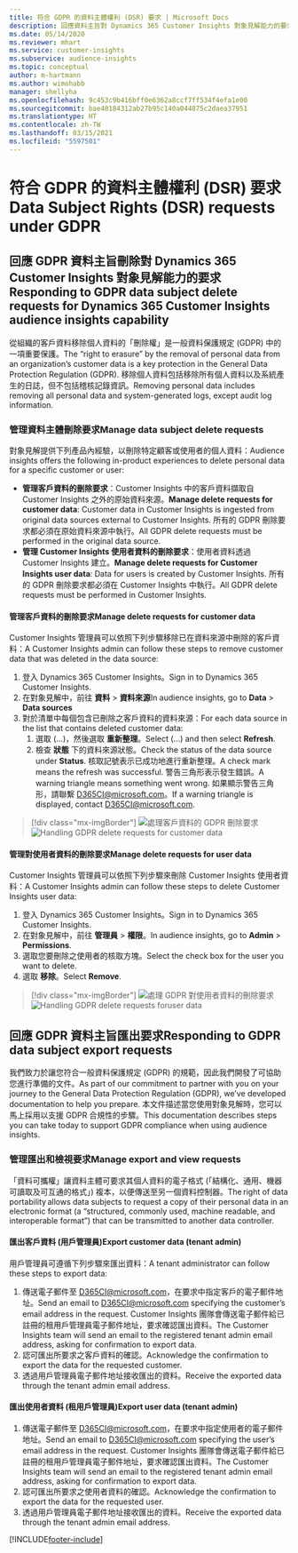 ```yaml
---
title: 符合 GDPR 的資料主體權利 (DSR) 要求 | Microsoft Docs
description: 回應資料主旨對 Dynamics 365 Customer Insights 對象見解能力的要求。
ms.date: 05/14/2020
ms.reviewer: mhart
ms.service: customer-insights
ms.subservice: audience-insights
ms.topic: conceptual
author: m-hartmann
ms.author: wimohabb
manager: shellyha
ms.openlocfilehash: 9c453c9b416bff0e6362a8ccf7ff534f4efa1e00
ms.sourcegitcommit: bae40184312ab27b95c140a044875c2daea37951
ms.translationtype: HT
ms.contentlocale: zh-TW
ms.lasthandoff: 03/15/2021
ms.locfileid: "5597501"
---
```

# <a name="data-subject-rights-dsr-requests-under-gdpr"></a><span data-ttu-id="82c23-103">符合 GDPR 的資料主體權利 (DSR) 要求</span><span class="sxs-lookup"><span data-stu-id="82c23-103">Data Subject Rights (DSR) requests under GDPR</span></span>

## <a name="responding-to-gdpr-data-subject-delete-requests-for-dynamics-365-customer-insights-audience-insights-capability"></a><span data-ttu-id="82c23-104">回應 GDPR 資料主旨刪除對 Dynamics 365 Customer Insights 對象見解能力的要求</span><span class="sxs-lookup"><span data-stu-id="82c23-104">Responding to GDPR data subject delete requests for Dynamics 365 Customer Insights audience insights capability</span></span>

<span data-ttu-id="82c23-105">從組織的客戶資料移除個人資料的「刪除權」是一般資料保護規定 (GDPR) 中的一項重要保護。</span><span class="sxs-lookup"><span data-stu-id="82c23-105">The “right to erasure” by the removal of personal data from an organization’s customer data is a key protection in the General Data Protection Regulation (GDPR).</span></span> <span data-ttu-id="82c23-106">移除個人資料包括移除所有個人資料以及系統產生的日誌，但不包括稽核記錄資訊。</span><span class="sxs-lookup"><span data-stu-id="82c23-106">Removing personal data includes removing all personal data and system-generated logs, except audit log information.</span></span>

### <a name="manage-data-subject-delete-requests"></a><span data-ttu-id="82c23-107">管理資料主體刪除要求</span><span class="sxs-lookup"><span data-stu-id="82c23-107">Manage data subject delete requests</span></span>

<span data-ttu-id="82c23-108">對象見解提供下列產品內經驗，以刪除特定顧客或使用者的個人資料：</span><span class="sxs-lookup"><span data-stu-id="82c23-108">Audience insights offers the following in-product experiences to delete personal data for a specific customer or user:</span></span>

- <span data-ttu-id="82c23-109">**管理客戶資料的刪除要求**：Customer Insights 中的客戶資料擷取自 Customer Insights 之外的原始資料來源。</span><span class="sxs-lookup"><span data-stu-id="82c23-109">**Manage delete requests for customer data**: Customer data in Customer Insights is ingested from original data sources external to Customer Insights.</span></span> <span data-ttu-id="82c23-110">所有的 GDPR 刪除要求都必須在原始資料來源中執行。</span><span class="sxs-lookup"><span data-stu-id="82c23-110">All GDPR delete requests must be performed in the original data source.</span></span>
- <span data-ttu-id="82c23-111">**管理 Customer Insights 使用者資料的刪除要求**：使用者資料透過 Customer Insights 建立。</span><span class="sxs-lookup"><span data-stu-id="82c23-111">**Manage delete requests for Customer Insights user data**: Data for users is created by Customer Insights.</span></span> <span data-ttu-id="82c23-112">所有的 GDPR 刪除要求都必須在 Customer Insights 中執行。</span><span class="sxs-lookup"><span data-stu-id="82c23-112">All GDPR delete requests must be performed in Customer Insights.</span></span>

#### <a name="manage-delete-requests-for-customer-data"></a><span data-ttu-id="82c23-113">管理客戶資料的刪除要求</span><span class="sxs-lookup"><span data-stu-id="82c23-113">Manage delete requests for customer data</span></span>

<span data-ttu-id="82c23-114">Customer Insights 管理員可以依照下列步驟移除已在資料來源中刪除的客戶資料：</span><span class="sxs-lookup"><span data-stu-id="82c23-114">A Customer Insights admin can follow these steps to remove customer data that was deleted in the data source:</span></span>

1. <span data-ttu-id="82c23-115">登入 Dynamics 365 Customer Insights。</span><span class="sxs-lookup"><span data-stu-id="82c23-115">Sign in to Dynamics 365 Customer Insights.</span></span>
2. <span data-ttu-id="82c23-116">在對象見解中，前往 **資料** > **資料來源**</span><span class="sxs-lookup"><span data-stu-id="82c23-116">In audience insights, go to **Data** > **Data sources**</span></span>
3. <span data-ttu-id="82c23-117">對於清單中每個包含已刪除之客戶資料的資料來源：</span><span class="sxs-lookup"><span data-stu-id="82c23-117">For each data source in the list that contains deleted customer data:</span></span>
   1. <span data-ttu-id="82c23-118">選取 (...)，然後選取 **重新整理**。</span><span class="sxs-lookup"><span data-stu-id="82c23-118">Select (...) and then select **Refresh**.</span></span>
   2. <span data-ttu-id="82c23-119">檢查 **狀態** 下的資料來源狀態。</span><span class="sxs-lookup"><span data-stu-id="82c23-119">Check the status of the data source under **Status**.</span></span> <span data-ttu-id="82c23-120">核取記號表示已成功地進行重新整理。</span><span class="sxs-lookup"><span data-stu-id="82c23-120">A check mark means the refresh was successful.</span></span> <span data-ttu-id="82c23-121">警告三角形表示發生錯誤。</span><span class="sxs-lookup"><span data-stu-id="82c23-121">A warning triangle means something went wrong.</span></span> <span data-ttu-id="82c23-122">如果顯示警告三角形，請聯繫 D365CI@microsoft.com。</span><span class="sxs-lookup"><span data-stu-id="82c23-122">If a warning triangle is displayed, contact D365CI@microsoft.com.</span></span>

> [!div class="mx-imgBorder"]
> <span data-ttu-id="82c23-123">![處理客戶資料的 GDPR 刪除要求](media/gdpr-data-sources.png "處理客戶資料的 GDPR 刪除要求")</span><span class="sxs-lookup"><span data-stu-id="82c23-123">![Handling GDPR delete requests for customer data](media/gdpr-data-sources.png "Handling GDPR delete requests for customer data")</span></span>

#### <a name="manage-delete-requests-for-user-data"></a><span data-ttu-id="82c23-124">管理對使用者資料的刪除要求</span><span class="sxs-lookup"><span data-stu-id="82c23-124">Manage delete requests for user data</span></span>

<span data-ttu-id="82c23-125">Customer Insights 管理員可以依照下列步驟來刪除 Customer Insights 使用者資料：</span><span class="sxs-lookup"><span data-stu-id="82c23-125">A Customer Insights admin can follow these steps to delete Customer Insights user data:</span></span>

1. <span data-ttu-id="82c23-126">登入 Dynamics 365 Customer Insights。</span><span class="sxs-lookup"><span data-stu-id="82c23-126">Sign in to Dynamics 365 Customer Insights.</span></span>
2. <span data-ttu-id="82c23-127">在對象見解中，前往 **管理員** > **權限**。</span><span class="sxs-lookup"><span data-stu-id="82c23-127">In audience insights, go to **Admin** > **Permissions**.</span></span>
3. <span data-ttu-id="82c23-128">選取您要刪除之使用者的核取方塊。</span><span class="sxs-lookup"><span data-stu-id="82c23-128">Select the check box for the user you want to delete.</span></span>
4. <span data-ttu-id="82c23-129">選取 **移除**。</span><span class="sxs-lookup"><span data-stu-id="82c23-129">Select **Remove**.</span></span>

> [!div class="mx-imgBorder"]
> <span data-ttu-id="82c23-130">![處理 GDPR 對使用者資料的刪除要求](media/gdpr-permissions.png "處理 GDPR 對使用者資料的刪除要求")</span><span class="sxs-lookup"><span data-stu-id="82c23-130">![Handling GDPR delete requests foruser data](media/gdpr-permissions.png "Handling GDPR delete requests for user data")</span></span>

## <a name="responding-to-gdpr-data-subject-export-requests"></a><span data-ttu-id="82c23-131">回應 GDPR 資料主旨匯出要求</span><span class="sxs-lookup"><span data-stu-id="82c23-131">Responding to GDPR data subject export requests</span></span>

<span data-ttu-id="82c23-132">我們致力於讓您符合一般資料保護規定 (GDPR) 的規範，因此我們開發了可協助您進行準備的文件。</span><span class="sxs-lookup"><span data-stu-id="82c23-132">As part of our commitment to partner with you on your journey to the General Data Protection Regulation (GDPR), we’ve developed documentation to help you prepare.</span></span> <span data-ttu-id="82c23-133">本文件描述當您使用對象見解時，您可以馬上採用以支援 GDPR 合規性的步驟。</span><span class="sxs-lookup"><span data-stu-id="82c23-133">This documentation describes steps you can take today to support GDPR compliance when using audience insights.</span></span>

### <a name="manage-export-and-view-requests"></a><span data-ttu-id="82c23-134">管理匯出和檢視要求</span><span class="sxs-lookup"><span data-stu-id="82c23-134">Manage export and view requests</span></span>

<span data-ttu-id="82c23-135">「資料可攜權」讓資料主體可要求其個人資料的電子格式 (「結構化、通用、機器可讀取及可互通的格式」) 複本，以便傳送至另一個資料控制器。</span><span class="sxs-lookup"><span data-stu-id="82c23-135">The right of data portability allows data subjects to request a copy of their personal data in an electronic format (a “structured, commonly used, machine readable, and interoperable format”) that can be transmitted to another data controller.</span></span>

#### <a name="export-customer-data-tenant-admin"></a><span data-ttu-id="82c23-136">匯出客戶資料 (用戶管理員)</span><span class="sxs-lookup"><span data-stu-id="82c23-136">Export customer data (tenant admin)</span></span>

<span data-ttu-id="82c23-137">用戶管理員可遵循下列步驟來匯出資料：</span><span class="sxs-lookup"><span data-stu-id="82c23-137">A tenant administrator can follow these steps to export data:</span></span>

1. <span data-ttu-id="82c23-138">傳送電子郵件至 D365CI@microsoft.com，在要求中指定客戶的電子郵件地址。</span><span class="sxs-lookup"><span data-stu-id="82c23-138">Send an email to D365CI@microsoft.com specifying the customer’s email address in the request.</span></span> <span data-ttu-id="82c23-139">Customer Insights 團隊會傳送電子郵件給已註冊的租用戶管理員電子郵件地址，要求確認匯出資料。</span><span class="sxs-lookup"><span data-stu-id="82c23-139">The Customer Insights team will send an email to the registered tenant admin email address, asking for confirmation to export data.</span></span>
2. <span data-ttu-id="82c23-140">認可匯出所要求之客戶資料的確認。</span><span class="sxs-lookup"><span data-stu-id="82c23-140">Acknowledge the confirmation to export the data for the requested customer.</span></span>
3. <span data-ttu-id="82c23-141">透過用戶管理員電子郵件地址接收匯出的資料。</span><span class="sxs-lookup"><span data-stu-id="82c23-141">Receive the exported data through the tenant admin email address.</span></span>

#### <a name="export-user-data-tenant-admin"></a><span data-ttu-id="82c23-142">匯出使用者資料 (租用戶管理員)</span><span class="sxs-lookup"><span data-stu-id="82c23-142">Export user data (tenant admin)</span></span>

1. <span data-ttu-id="82c23-143">傳送電子郵件至 D365CI@microsoft.com，在要求中指定使用者的電子郵件地址。</span><span class="sxs-lookup"><span data-stu-id="82c23-143">Send an email to D365CI@microsoft.com specifying the user’s email address in the request.</span></span> <span data-ttu-id="82c23-144">Customer Insights 團隊會傳送電子郵件給已註冊的租用戶管理員電子郵件地址，要求確認匯出資料。</span><span class="sxs-lookup"><span data-stu-id="82c23-144">The Customer Insights team will send an email to the registered tenant admin email address, asking for confirmation to export data.</span></span>
2. <span data-ttu-id="82c23-145">認可匯出所要求之使用者資料的確認。</span><span class="sxs-lookup"><span data-stu-id="82c23-145">Acknowledge the confirmation to export the data for the requested user.</span></span>
3. <span data-ttu-id="82c23-146">透過用戶管理員電子郵件地址接收匯出的資料。</span><span class="sxs-lookup"><span data-stu-id="82c23-146">Receive the exported data through the tenant admin email address.</span></span>


[!INCLUDE[footer-include](../includes/footer-banner.md)]